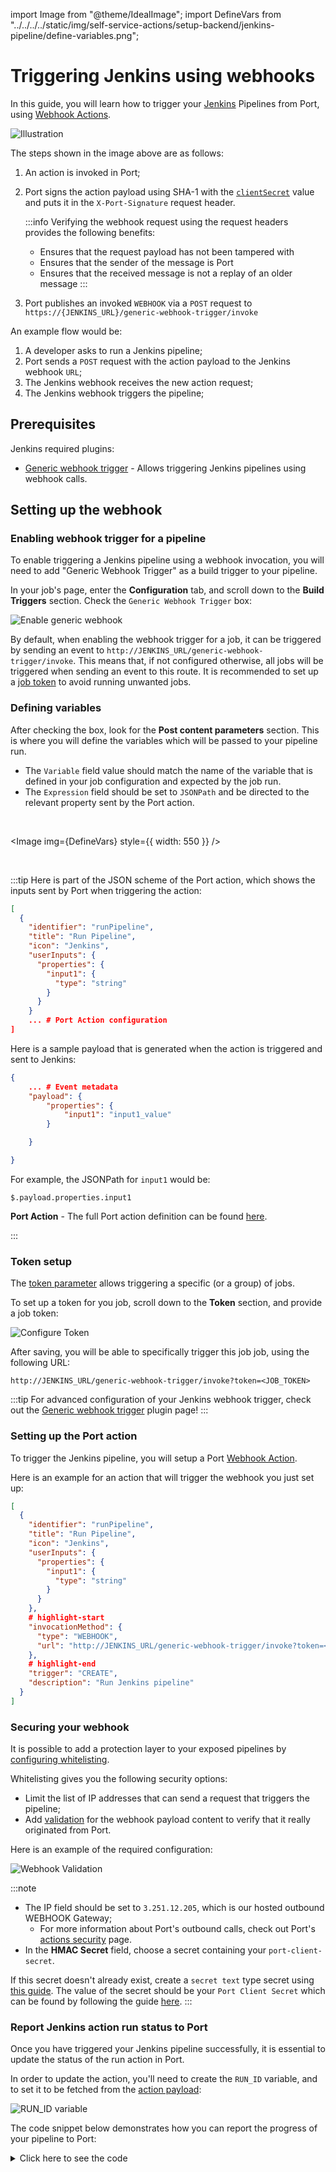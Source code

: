 import Image from "@theme/IdealImage";
import DefineVars from "../../../../static/img/self-service-actions/setup-backend/jenkins-pipeline/define-variables.png";

# Triggering Jenkins using webhooks

In this guide, you will learn how to trigger your [Jenkins](https://www.jenkins.io/) Pipelines from Port, using [Webhook Actions](../webhook/).

![Illustration](../../../../static/img/self-service-actions/setup-backend/jenkins-pipeline/jenkins-illustration.png)

The steps shown in the image above are as follows:

1. An action is invoked in Port;
2. Port signs the action payload using SHA-1 with the [`clientSecret`](../../../build-your-software-catalog/sync-data-to-catalog/api/api.md#find-your-port-credentials) value and puts it in the `X-Port-Signature` request header.

   :::info
   Verifying the webhook request using the request headers provides the following benefits:

   - Ensures that the request payload has not been tampered with
   - Ensures that the sender of the message is Port
   - Ensures that the received message is not a replay of an older message
   :::

4. Port publishes an invoked `WEBHOOK` via a `POST` request to `https://{JENKINS_URL}/generic-webhook-trigger/invoke`

An example flow would be:

1. A developer asks to run a Jenkins pipeline;
2. Port sends a `POST` request with the action payload to the Jenkins webhook `URL`;
3. The Jenkins webhook receives the new action request;
4. The Jenkins webhook triggers the pipeline;

## Prerequisites

Jenkins required plugins:

- [Generic webhook trigger](https://plugins.jenkins.io/generic-webhook-trigger/) - Allows triggering Jenkins pipelines using webhook calls.

## Setting up the webhook

### Enabling webhook trigger for a pipeline

To enable triggering a Jenkins pipeline using a webhook invocation, you will need to add "Generic Webhook Trigger" as a build trigger to your pipeline.

In your job's page, enter the **Configuration** tab, and scroll down to the **Build Triggers** section. Check the `Generic Webhook Trigger` box:

![Enable generic webhook](../../../../static/img/self-service-actions/setup-backend/jenkins-pipeline/check-generic-webhook-option.png)

By default, when enabling the webhook trigger for a job, it can be triggered by sending an event to `http://JENKINS_URL/generic-webhook-trigger/invoke`. This means that, if not configured otherwise, all jobs will be triggered when sending an event to this route. It is recommended to set up a [job token](jenkins-pipeline.md#token-setup) to avoid running unwanted jobs.

### Defining variables

After checking the box, look for the **Post content parameters** section. This is where you will define the variables which will be passed to your pipeline run.

- The `Variable` field value should match the name of the variable that is defined in your job configuration and expected by the job run.
- The `Expression` field should be set to `JSONPath` and be directed to the relevant property sent by the Port action.

<br/>

<Image img={DefineVars} style={{ width: 550 }} />

<br/>

:::tip
Here is part of the JSON scheme of the Port action, which shows the inputs sent by Port when triggering the action:

```json showLineNumber
[
  {
    "identifier": "runPipeline",
    "title": "Run Pipeline",
    "icon": "Jenkins",
    "userInputs": {
      "properties": {
        "input1": {
          "type": "string"
        }
      }
    }
    ... # Port Action configuration
]
```

Here is a sample payload that is generated when the action is triggered and sent to Jenkins:

```json showLineNumber
{
    ... # Event metadata
    "payload": {
        "properties": {
            "input1": "input1_value"
        }

    }

}
```

For example, the JSONPath for `input1` would be:

```text
$.payload.properties.input1
```

**Port Action** - The full Port action definition can be found [here](./jenkins-pipeline.md#setting-up-the-port-action).

:::

### Token setup

The [token parameter](https://plugins.jenkins.io/generic-webhook-trigger/#plugin-content-token-parameter) allows triggering a specific (or a group) of jobs.

To set up a token for you job, scroll down to the **Token** section, and provide a job token:

![Configure Token](../../../../static/img/self-service-actions/setup-backend/jenkins-pipeline/configure-token.png)

After saving, you will be able to specifically trigger this job job, using the following URL:

```text showLineNumbers
http://JENKINS_URL/generic-webhook-trigger/invoke?token=<JOB_TOKEN>
```

:::tip
For advanced configuration of your Jenkins webhook trigger, check out the [Generic webhook trigger](https://plugins.jenkins.io/generic-webhook-trigger/) plugin page!
:::

### Setting up the Port action

To trigger the Jenkins pipeline, you will setup a Port [Webhook Action](../webhook/).

Here is an example for an action that will trigger the webhook you just set up:

```json showLineNumbers
[
  {
    "identifier": "runPipeline",
    "title": "Run Pipeline",
    "icon": "Jenkins",
    "userInputs": {
      "properties": {
        "input1": {
          "type": "string"
        }
      }
    },
    # highlight-start
    "invocationMethod": {
      "type": "WEBHOOK",
      "url": "http://JENKINS_URL/generic-webhook-trigger/invoke?token=<JOB_TOKEN>"
    },
    # highlight-end
    "trigger": "CREATE",
    "description": "Run Jenkins pipeline"
  }
]
```

### Securing your webhook

It is possible to add a protection layer to your exposed pipelines by [configuring whitelisting](https://plugins.jenkins.io/generic-webhook-trigger/#plugin-content-whitelist-hosts).

Whitelisting gives you the following security options:

- Limit the list of IP addresses that can send a request that triggers the pipeline;
- Add [validation](../webhook/signature-verification.md) for the webhook payload content to verify that it really originated from Port.

Here is an example of the required configuration:

![Webhook Validation](../../../../static/img/self-service-actions/setup-backend/jenkins-pipeline/validate-webhook.png)

:::note

- The IP field should be set to `3.251.12.205`, which is our hosted outbound WEBHOOK Gateway;
  - For more information about Port's outbound calls, check out Port's [actions security](../../security/security.md) page.
- In the **HMAC Secret** field, choose a secret containing your `port-client-secret`.

If this secret doesn't already exist, create a `secret text` type secret using [this guide](https://www.jenkins.io/doc/book/using/using-credentials/). The value of the secret should be your `Port Client Secret` which can be found by following the guide [here](https://docs.getport.io/build-your-software-catalog/sync-data-to-catalog/api/#find-your-port-credentials).
:::

### Report Jenkins action run status to Port

Once you have triggered your Jenkins pipeline successfully, it is essential to update the status of the run action in Port.

In order to update the action, you'll need to create the `RUN_ID` variable, and to set it to be fetched from the [action payload](../../self-service-actions-deep-dive/self-service-actions-deep-dive.md#action-message-structure):

![RUN_ID variable](../../../../static/img/self-service-actions/setup-backend/jenkins-pipeline/jenkins-runid-variable.png)

The code snippet below demonstrates how you can report the progress of your pipeline to Port:

<details>
<summary> Click here to see the code</summary>

```groovy showLineNumbers
import groovy.json.JsonSlurper

pipeline {
    agent any

    environment {
        PORT_CLIENT_ID="YOUR_CLIENT_ID"
        PORT_CLIENT_SECRET="YOUR_CLIENT_SECRET"
        ACCESS_TOKEN = ""
    }

    stages {
        // highlight-next-line
        stage('Get access token') {
            steps {
                script {
                    // Execute the curl command and capture the output
                    def result = sh(returnStdout: true, script: """
                        accessTokenPayload=\$(curl -X POST \
                            -H "Content-Type: application/json" \
                            -d '{"clientId": "${PORT_CLIENT_ID}", "clientSecret": "${PORT_CLIENT_SECRET}"}' \
                            -s "https://api.getport.io/v1/auth/access_token")
                        echo \$accessTokenPayload
                    """)

                    // Parse the JSON response using JsonSlurper
                    def jsonSlurper = new JsonSlurper()
                    def payloadJson = jsonSlurper.parseText(result.trim())

                    // Access the desired data from the payload
                    ACCESS_TOKEN = payloadJson.accessToken
                }
            }
        }

        // highlight-next-line
        stage('Send logs example') {
            steps {
                script {
                    def logs_report_response = sh(script: """
                        curl -X POST \
                            -H "Content-Type: application/json" \
                            -H "Authorization: Bearer ${ACCESS_TOKEN}" \
                            -d '{"message": "this is a log test message example"}' \
                            "https://api.getport.io/v1/actions/runs/$RUN_ID/logs"
                    """, returnStdout: true)

                    println(logs_report_response)
                }
            }
        }

        // highlight-next-line
        stage('Update status example') {
            steps {
                script {
                    def status_report_response = sh(script: """
                        curl -X PATCH \
                          -H "Content-Type: application/json" \
                          -H "Authorization: Bearer ${ACCESS_TOKEN}" \
                          -d '{"status":"SUCCESS", "message": {"run_status": "Jenkins CI/CD Run completed successfully!"}}' \
                            "https://api.getport.io/v1/actions/runs/${RUN_ID}"
                    """, returnStdout: true)

                    println(status_report_response)
                }
            }
        }
    }
}
```

</details>
